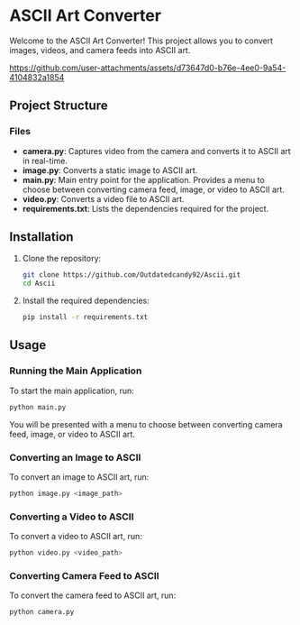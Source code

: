 # ASCII Art Converter

Welcome to the ASCII Art Converter! This project allows you to convert images, videos, and camera feeds into ASCII art.

https://github.com/user-attachments/assets/d73647d0-b76e-4ee0-9a54-4104832a1854

## Project Structure

### Files
- **camera.py**: Captures video from the camera and converts it to ASCII art in real-time.
- **image.py**: Converts a static image to ASCII art.
- **main.py**: Main entry point for the application. Provides a menu to choose between converting camera feed, image, or video to ASCII art.
- **video.py**: Converts a video file to ASCII art.
- **requirements.txt**: Lists the dependencies required for the project.

## Installation

1. Clone the repository:
    ```sh
    git clone https://github.com/Outdatedcandy92/Ascii.git
    cd Ascii
    ```

2. Install the required dependencies:
    ```sh
    pip install -r requirements.txt
    ```

## Usage

### Running the Main Application

To start the main application, run:
```sh
python main.py
```
You will be presented with a menu to choose between converting camera feed, image, or video to ASCII art.

### Converting an Image to ASCII
To convert an image to ASCII art, run:

```sh
python image.py <image_path>
```

### Converting a Video to ASCII
To convert a video to ASCII art, run:

```sh
python video.py <video_path>
```

### Converting Camera Feed to ASCII
To convert the camera feed to ASCII art, run:

```sh
python camera.py
```

